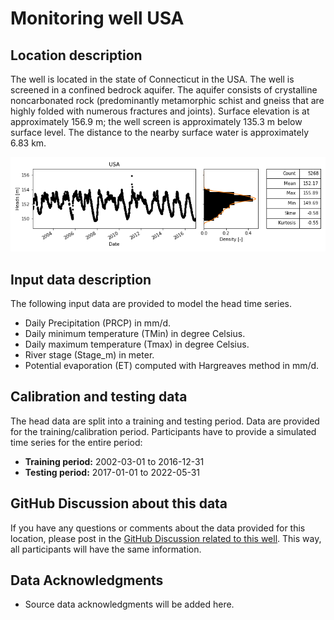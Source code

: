# Monitoring well USA

## Location description
The well is located in the state of Connecticut in the USA. The well is screened in a confined bedrock aquifer. The 
aquifer consists of crystalline noncarbonated rock (predominantly metamorphic schist and gneiss that are highly 
folded with numerous fractures and joints). Surface elevation is at approximately 156.9 m; the well screen is 
approximately 135.3 m below surface level. The distance to the nearby surface water is approximately 6.83 km.

![Head data](head_data.png)

## Input data description

The following input data are provided to model the head time series. 

- Daily Precipitation (PRCP) in mm/d.
- Daily minimum temperature (TMin) in degree Celsius.
- Daily maximum temperature (Tmax) in degree Celsius.
- River stage (Stage_m) in meter.
- Potential evaporation (ET) computed with Hargreaves method in mm/d.

## Calibration and testing data

The head data are split into a training and testing period. Data are provided for the training/calibration period. Participants have to provide a simulated time 
series for the entire period: 

- **Training period:** 2002-03-01 to 2016-12-31
- **Testing period:** 2017-01-01 to 2022-05-31

## GitHub Discussion about this data

If you have any questions or comments about the data provided for this location, please post in the [GitHub 
Discussion related to this well](https://github.com/gwmodeling/challenge/discussions/4). This way, all participants 
will have the same information.

## Data Acknowledgments

- Source data acknowledgments will be added here.
